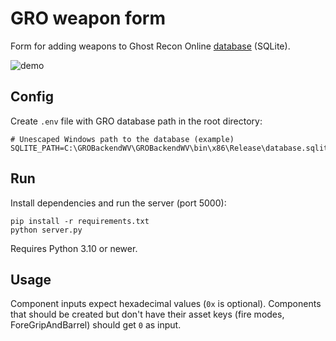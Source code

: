 # GRO weapon form

Form for adding weapons to Ghost Recon Online [database](https://github.com/zeroKilo/GROBackendWV/blob/master/GROBackendWV/bin/x86/Release/database.sqlite) (SQLite).

![demo](https://github.com/michal-kapala/gro-weapon-form/assets/48450427/2cbe9ed4-207c-4cd7-a96a-b78c385aa0b2)

## Config

Create `.env` file with GRO database path in the root directory:
```
# Unescaped Windows path to the database (example)
SQLITE_PATH=C:\GROBackendWV\GROBackendWV\bin\x86\Release\database.sqlite
```

## Run

Install dependencies and run the server (port 5000):
```
pip install -r requirements.txt
python server.py
```

Requires Python 3.10 or newer.

## Usage

Component inputs expect hexadecimal values (`0x` is optional). Components that should be created but don't have their asset keys (fire modes, ForeGripAndBarrel) should get `0` as input.
